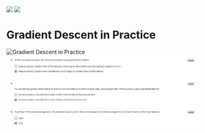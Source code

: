 ![](/C1%20-%20Supervised%20Machine%20Learning%3A%20Regression%20and%20Classification/week2/Practice%20quiz%3A%20Gradient%20descent%20in%20practice/ss1.png)
![](/C1%20-%20Supervised%20Machine%20Learning%3A%20Regression%20and%20Classification/week2/Practice%20quiz%3A%20Gradient%20descent%20in%20practice/ss2.png)

# Gradient Descent in Practice

![Gradient Descent in Practice](/C1%20-%20Supervised%20Machine%20Learning%20-%20Regression%20and%20Classification/week2/Practice%20quiz%20-%20Gradient%20descent%20in%20practice/ss1.png) 
![Gradient Descent in Practice](/C1%20-%20Supervised%20Machine%20Learning%20-%20Regression%20and%20Classification/week2/Practice%20quiz%20-%20Gradient%20descent%20in%20practice/ss2.png)

